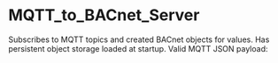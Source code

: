 # MQTT_to_BACnet_Server
Subscribes to MQTT topics and created BACnet objects for values. Has persistent object storage loaded at startup. Valid MQTT JSON payload:
